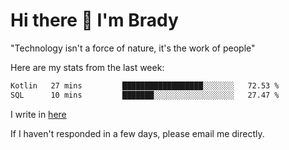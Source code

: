 # Hi there 👋 I'm Brady

"Technology isn't a force of nature, it's the work of people"


Here are my stats from the last week:
<!--START_SECTION:waka-->

```txt
Kotlin   27 mins         ██████████████████░░░░░░░   72.53 %
SQL      10 mins         ███████░░░░░░░░░░░░░░░░░░   27.47 %
```

<!--END_SECTION:waka-->

I write in [here](https://github.com/hawk0120/blog)

If I haven't responded in a few days, please email me directly. 

